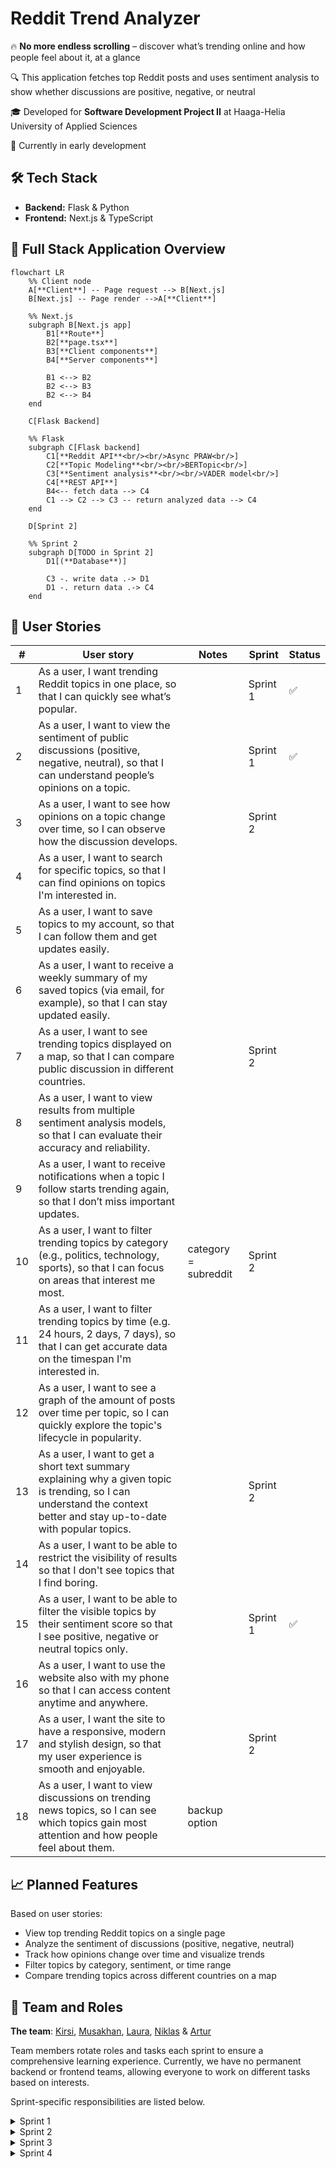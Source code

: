 # Reddit Trend Analyzer 

🔥 **No more endless scrolling** – discover what’s trending online and how people feel about it, at a glance

🔍 This application fetches top Reddit posts and uses sentiment analysis to show whether discussions are positive, negative, or neutral

🎓 Developed for **Software Development Project II** at Haaga-Helia University of Applied Sciences

🚧 Currently in early development

## 🛠 Tech Stack
- **Backend:** Flask & Python
- **Frontend:** Next.js & TypeScript

## 🧩 Full Stack Application Overview
```mermaid
flowchart LR
    %% Client node
    A[**Client**] -- Page request --> B[Next.js]
    B[Next.js] -- Page render -->A[**Client**]

    %% Next.js
    subgraph B[Next.js app]
        B1[**Route**]
        B2[**page.tsx**]
        B3[**Client components**]
        B4[**Server components**]

        B1 <--> B2
        B2 <--> B3
        B2 <--> B4 
    end

    C[Flask Backend]

    %% Flask
    subgraph C[Flask backend]
        C1[**Reddit API**<br/><br/>Async PRAW<br/>]
        C2[**Topic Modeling**<br/><br/>BERTopic<br/>]
        C3[**Sentiment analysis**<br/><br/>VADER model<br/>]
        C4[**REST API**]
        B4<-- fetch data --> C4
        C1 --> C2 --> C3 -- return analyzed data --> C4  
    end

    D[Sprint 2]

    %% Sprint 2
    subgraph D[TODO in Sprint 2]
        D1[(**Database**)]

        C3 -. write data .-> D1
        D1 -. return data .-> C4
    end
```

## 📌 User Stories
| #  | User story | Notes | Sprint | Status |
|----|------------|-------|--------|--------|
| 1  | As a user, I want trending Reddit topics in one place, so that I can quickly see what’s popular. | | Sprint 1 | ✅ |
| 2  | As a user, I want to view the sentiment of public discussions (positive, negative, neutral), so that I can understand people’s opinions on a topic. | | Sprint 1 | ✅ |
| 3  | As a user, I want to see how opinions on a topic change over time, so I can observe how the discussion develops. | | Sprint 2 | |
| 4  | As a user, I want to search for specific topics, so that I can find opinions on topics I'm interested in. | | | |
| 5  | As a user, I want to save topics to my account, so that I can follow them and get updates easily. | | | |
| 6  | As a user, I want to receive a weekly summary of my saved topics (via email, for example), so that I can stay updated easily. | | | |
| 7  | As a user, I want to see trending topics displayed on a map, so that I can compare public discussion in different countries. | | Sprint 2 | |
| 8  | As a user, I want to view results from multiple sentiment analysis models, so that I can evaluate their accuracy and reliability. | | | |
| 9  | As a user, I want to receive notifications when a topic I follow starts trending again, so that I don’t miss important updates. | | | |
| 10 | As a user, I want to filter trending topics by category (e.g., politics, technology, sports), so that I can focus on areas that interest me most. | category = subreddit | Sprint 2 | |
| 11 | As a user, I want to filter trending topics by time (e.g. 24 hours, 2 days, 7 days), so that I can get accurate data on the timespan I'm interested in. | | | |
| 12 | As a user, I want to see a graph of the amount of posts over time per topic, so I can quickly explore the topic's lifecycle in popularity. | | | |
| 13 | As a user, I want to get a short text summary explaining why a given topic is trending, so I can understand the context better and stay up-to-date with popular topics. | | Sprint 2 | |
| 14 | As a user, I want to be able to restrict the visibility of results so that I don't see topics that I find boring. | | | |
| 15 | As a user, I want to be able to filter the visible topics by their sentiment score so that I see positive, negative or neutral topics only. | | Sprint 1 | ✅ |
| 16 | As a user, I want to use the website also with my phone so that I can access content anytime and anywhere. | | | |
| 17 | As a user, I want the site to have a responsive, modern and stylish design, so that my user experience is smooth and enjoyable. | | Sprint 2 | |
| 18 | As a user, I want to view discussions on trending news topics, so I can see which topics gain most attention and how people feel about them. | backup option | | |


## 📈 Planned Features
Based on user stories:
- View top trending Reddit topics on a single page
- Analyze the sentiment of discussions (positive, negative, neutral)
- Track how opinions change over time and visualize trends
- Filter topics by category, sentiment, or time range
- Compare trending topics across different countries on a map

## 👥 Team and Roles
**The team**: [Kirsi](https://github.com/kkivilahti), [Musakhan](https://github.com/MusaMamas), [Laura](https://github.com/makinla), [Niklas](https://github.com/niklasovaska) & [Artur](https://github.com/dmas5)
  
Team members rotate roles and tasks each sprint to ensure a comprehensive learning experience. Currently, we have no permanent backend or frontend teams, allowing everyone to work on different tasks based on interests.

Sprint-specific responsibilities are listed below.

<details>
<summary>Sprint 1</summary>

| Team Member | Area     | Tasks |
|-------------|----------|-------|
| **Kirsi**   | Backend  | Connect to Reddit API<br>Topic modeling with BERTopic<br>Documentation |
| **Laura**   | Backend  | Optimize Reddit API connection<br>Sentiment analysis with VADER<br>Documentation |
| **Artur**   | Backend  | REST API with CORS configurations |
| **Niklas**  | Frontend | Next.js app base<br>Fetch data from backend<br>Display sentiment analysis results in UI<br>Documentation |
| **Musakhan**| Frontend | Display trending topics in UI<br>Filter topics by sentiment score<br>Error handling and loading states |

</details>

<details>
<summary>Sprint 2</summary>
Coming soon
</details>

<details>
<summary>Sprint 3</summary>
Coming soon
</details>

<details>
<summary>Sprint 4</summary>
Coming soon
</details>

